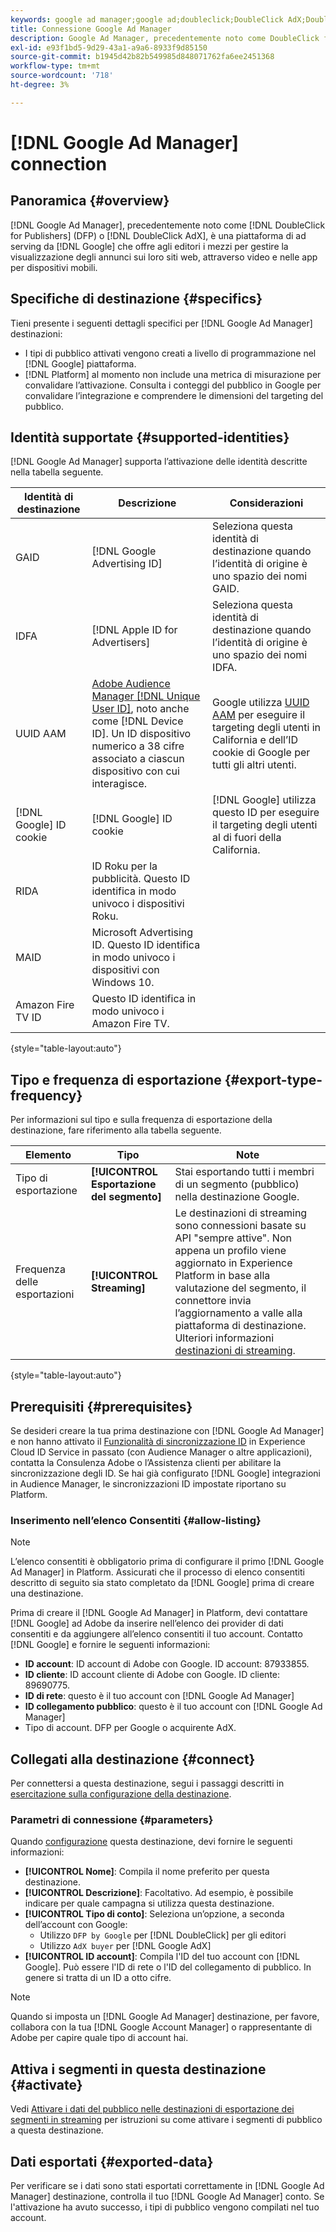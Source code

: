 ```yaml
---
keywords: google ad manager;google ad;doubleclick;DoubleClick AdX;DoubleClick;Google Ad Manager;Google ad manager; DFP
title: Connessione Google Ad Manager
description: Google Ad Manager, precedentemente noto come DoubleClick for Publishers o DoubleClick AdX, è una piattaforma di ad serving di Google che offre agli editori i mezzi per gestire la visualizzazione degli annunci pubblicitari sui loro siti web, attraverso video e nelle app mobili.
exl-id: e93f1bd5-9d29-43a1-a9a6-8933f9d85150
source-git-commit: b1945d42b82b549985d848071762fa6ee2451368
workflow-type: tm+mt
source-wordcount: '718'
ht-degree: 3%

---
```


# [!DNL Google Ad Manager] connection

## Panoramica {#overview}

[!DNL Google Ad Manager], precedentemente noto come [!DNL DoubleClick for Publishers] (DFP) o [!DNL DoubleClick AdX], è una piattaforma di ad serving da [!DNL Google] che offre agli editori i mezzi per gestire la visualizzazione degli annunci sui loro siti web, attraverso video e nelle app per dispositivi mobili.

## Specifiche di destinazione {#specifics}

Tieni presente i seguenti dettagli specifici per [!DNL Google Ad Manager] destinazioni:

* I tipi di pubblico attivati vengono creati a livello di programmazione nel [!DNL Google] piattaforma.
* [!DNL Platform] al momento non include una metrica di misurazione per convalidare l’attivazione. Consulta i conteggi del pubblico in Google per convalidare l’integrazione e comprendere le dimensioni del targeting del pubblico.

## Identità supportate {#supported-identities}

[!DNL Google Ad Manager] supporta l’attivazione delle identità descritte nella tabella seguente.

| Identità di destinazione | Descrizione | Considerazioni |
|---|---|---|
| GAID | [!DNL Google Advertising ID] | Seleziona questa identità di destinazione quando l’identità di origine è uno spazio dei nomi GAID. |
| IDFA | [!DNL Apple ID for Advertisers] | Seleziona questa identità di destinazione quando l’identità di origine è uno spazio dei nomi IDFA. |
| UUID AAM | [Adobe Audience Manager [!DNL Unique User ID]](https://experienceleague.adobe.com/docs/audience-manager/user-guide/reference/ids-in-aam.html), noto anche come [!DNL Device ID]. Un ID dispositivo numerico a 38 cifre associato a ciascun dispositivo con cui interagisce. | Google utilizza [UUID AAM](https://experienceleague.adobe.com/docs/audience-manager/user-guide/reference/ids-in-aam.html?lang=en) per eseguire il targeting degli utenti in California e dell’ID cookie di Google per tutti gli altri utenti. |
| [!DNL Google] ID cookie | [!DNL Google] ID cookie | [!DNL Google] utilizza questo ID per eseguire il targeting degli utenti al di fuori della California. |
| RIDA | ID Roku per la pubblicità. Questo ID identifica in modo univoco i dispositivi Roku. |  |
| MAID | Microsoft Advertising ID. Questo ID identifica in modo univoco i dispositivi con Windows 10. |  |
| Amazon Fire TV ID | Questo ID identifica in modo univoco i Amazon Fire TV. |  |

{style=&quot;table-layout:auto&quot;}

## Tipo e frequenza di esportazione {#export-type-frequency}

Per informazioni sul tipo e sulla frequenza di esportazione della destinazione, fare riferimento alla tabella seguente.

| Elemento | Tipo | Note |
---------|----------|---------|
| Tipo di esportazione | **[!UICONTROL Esportazione del segmento]** | Stai esportando tutti i membri di un segmento (pubblico) nella destinazione Google. |
| Frequenza delle esportazioni | **[!UICONTROL Streaming]** | Le destinazioni di streaming sono connessioni basate su API &quot;sempre attive&quot;. Non appena un profilo viene aggiornato in Experience Platform in base alla valutazione del segmento, il connettore invia l’aggiornamento a valle alla piattaforma di destinazione. Ulteriori informazioni [destinazioni di streaming](/help/destinations/destination-types.md#streaming-destinations). |

{style=&quot;table-layout:auto&quot;}

## Prerequisiti {#prerequisites}

Se desideri creare la tua prima destinazione con [!DNL Google Ad Manager] e non hanno attivato il [Funzionalità di sincronizzazione ID](https://experienceleague.adobe.com/docs/id-service/using/id-service-api/methods/idsync.html) in Experience Cloud ID Service in passato (con Audience Manager o altre applicazioni), contatta la Consulenza Adobe o l’Assistenza clienti per abilitare la sincronizzazione degli ID. Se hai già configurato [!DNL Google] integrazioni in Audience Manager, le sincronizzazioni ID impostate riportano su Platform.

### Inserimento nell’elenco Consentiti {#allow-listing}

>[!NOTE]
>
>L’elenco consentiti è obbligatorio prima di configurare il primo [!DNL Google Ad Manager] in Platform. Assicurati che il processo di elenco consentiti descritto di seguito sia stato completato da [!DNL Google] prima di creare una destinazione.

Prima di creare il [!DNL Google Ad Manager] in Platform, devi contattare [!DNL Google] ad Adobe da inserire nell’elenco dei provider di dati consentiti e da aggiungere all’elenco consentiti il tuo account. Contatto [!DNL Google] e fornire le seguenti informazioni:

* **ID account**: ID account di Adobe con Google. ID account: 87933855.
* **ID cliente**: ID account cliente di Adobe con Google. ID cliente: 89690775.
* **ID di rete**: questo è il tuo account con [!DNL Google Ad Manager]
* **ID collegamento pubblico**: questo è il tuo account con [!DNL Google Ad Manager]
* Tipo di account. DFP per Google o acquirente AdX.

## Collegati alla destinazione {#connect}

Per connettersi a questa destinazione, segui i passaggi descritti in [esercitazione sulla configurazione della destinazione](../../ui/connect-destination.md).

### Parametri di connessione {#parameters}

Quando [configurazione](../../ui/connect-destination.md) questa destinazione, devi fornire le seguenti informazioni:

* **[!UICONTROL Nome]**: Compila il nome preferito per questa destinazione.
* **[!UICONTROL Descrizione]**: Facoltativo. Ad esempio, è possibile indicare per quale campagna si utilizza questa destinazione.
* **[!UICONTROL Tipo di conto]**: Seleziona un’opzione, a seconda dell’account con Google:
   * Utilizzo `DFP by Google` per [!DNL DoubleClick] per gli editori
   * Utilizzo `AdX buyer` per [!DNL Google AdX]
* **[!UICONTROL ID account]**: Compila l&#39;ID del tuo account con [!DNL Google]. Può essere l&#39;ID di rete o l&#39;ID del collegamento di pubblico. In genere si tratta di un ID a otto cifre.

>[!NOTE]
>
>Quando si imposta un [!DNL Google Ad Manager] destinazione, per favore, collabora con la tua [!DNL Google Account Manager] o rappresentante di Adobe per capire quale tipo di account hai.

## Attiva i segmenti in questa destinazione {#activate}

Vedi [Attivare i dati del pubblico nelle destinazioni di esportazione dei segmenti in streaming](../../ui/activate-segment-streaming-destinations.md) per istruzioni su come attivare i segmenti di pubblico a questa destinazione.

## Dati esportati {#exported-data}

Per verificare se i dati sono stati esportati correttamente in [!DNL Google Ad Manager] destinazione, controlla il tuo [!DNL Google Ad Manager] conto. Se l&#39;attivazione ha avuto successo, i tipi di pubblico vengono compilati nel tuo account.
